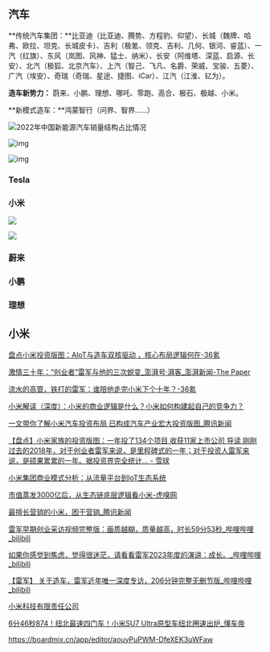 ## 汽车

**传统汽车集团：**比亚迪（比亚迪、腾势、方程豹、仰望）、长城（魏牌、哈弗、欧拉、坦克、长城皮卡）、吉利（极氪、领克、吉利、几何、银河、睿蓝）、一汽（红旗）、东风（岚图、风神、猛士、纳米）、长安（阿维塔、深蓝、启源、长安）、北汽（极狐、北京汽车）、上汽（智己、飞凡、名爵、荣威、宝骏、五菱）、广汽（埃安）、奇瑞（奇瑞、星途、捷图、iCar）、江汽（江淮、钇为）。



**造车新势力：** 蔚来、小鹏、理想、哪吒、零跑、高合、极石、极越、小米。



**新模式造车：**鸿蒙智行（问界、智界......）

![2022年中国新能源汽车销量结构占比情况](https://philfan-pic.oss-cn-beijing.aliyuncs.com/img/a253999f6f25453dba1d4930cdfe5924df92820e.png)

![img](https://philfan-pic.oss-cn-beijing.aliyuncs.com/img/18726086e58a78d3febde726.png!800.jpg)

![img](https://p3-dcd-sign.byteimg.com/tos-cn-i-6w9my0ksvp/9140166445fb44f5a9f3f0d57093fdc7~noop.webp?lk3s=125a4689&x-expires=1719297096&x-signature=AS4hXUXLRFluFHL34s18z8Kq9GY%3D)

### Tesla

### 小米

![](https://philfan-pic.oss-cn-beijing.aliyuncs.com/img/20250129195934853.png)


![](https://philfan-pic.oss-cn-beijing.aliyuncs.com/img/20250129195959692.png)
### 蔚来



### 小鹏



### 理想


## 小米

[盘点小米投资版图：AloT与造车双核驱动 ，核心布局逻辑何在-36氪](https://www.36kr.com/p/1639867380872199)

[激情三十年：“创业者”雷军与他的三次蜕变\_澎湃号·湃客\_澎湃新闻-The Paper](https://www.thepaper.cn/newsDetail_forward_11979638)

[流水的高管，铁打的雷军：谁陪他走完小米下个十年？-36氪](https://www.36kr.com/p/665719215704583)

[小米解读（深度）：小米的商业逻辑是什么？小米如何构建起自己的竞争力？](https://mp.weixin.qq.com/s/xD13Rz3qJ5Mm3sgeU0kHmQ)

[一文带你了解小米汽车投资布局 已构成汽车产业宏大投资版图\_腾讯新闻](https://news.qq.com/rain/a/20240402A07PIW00)

[【盘点】小米家族的投资版图：一年投了134个项目 收获11家上市公司 导读 刚刚过去的2018年，对于创业者雷军来说，是里程碑式的一年；对于投资人雷军来说，是硕果累累的一年。据投资界完全统计... - 雪球](https://xueqiu.com/4700839113/120699116)

[小米集团商业模式分析：从流量平台到IoT生态系统](https://mp.weixin.qq.com/s/ZVYVUsV6qfNXeoxNlDxyvA)

[市值蒸发3000亿后，从生态链底层逻辑看小米-虎嗅网](https://www.huxiu.com/article/500322.html)

[最擅长营销的小米，困于营销\_腾讯新闻](https://news.qq.com/rain/a/20240322A08T7F00)

[雷军早期创业采访视频完整版：画质越糊，质量越高，时长59分53秒\_哔哩哔哩\_bilibili](https://www.bilibili.com/video/BV1bYDaYMEva/?spm_id_from=333.337.search-card.all.click&vd_source=8b7a5460b512357b2cf80ce1cefc69f5)

[如果你感觉到焦虑，觉得很迷茫，请看看雷军2023年度的演讲：成长。\_哔哩哔哩\_bilibili](https://www.bilibili.com/video/BV1Cg4y167YG/?spm_id_from=333.337.search-card.all.click&vd_source=8b7a5460b512357b2cf80ce1cefc69f5)

[【雷军】 关于造车，雷军近年唯一深度专访，206分钟完整无删节版\_哔哩哔哩\_bilibili](https://www.bilibili.com/video/BV1LT421r7vn/?spm_id_from=333.337.search-card.all.click&vd_source=8b7a5460b512357b2cf80ce1cefc69f5)

[小米科技有限责任公司 ](https://www.mi.com/about/index.html)

[6分46秒874！纽北最速四门车！小米SU7 Ultra原型车纽北圈速出炉\_懂车帝](https://www.dongchedi.com/article/7431034868853555724)

https://boardmix.cn/app/editor/aouyPuPWM-DfeXEK3uWFaw